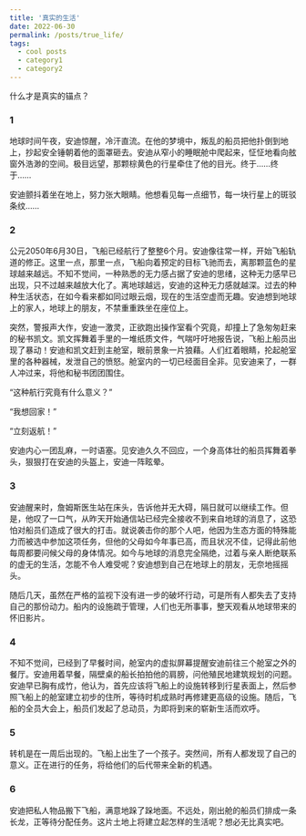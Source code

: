```yaml
---
title: '真实的生活'
date: 2022-06-30
permalink: /posts/true_life/
tags:
  - cool posts
  - category1
  - category2
---
```

什么才是真实的锚点？

### 1

地球时间午夜，安迪惊醒，冷汗直流。在他的梦境中，叛乱的船员把他扑倒到地上，抄起安全锤朝着他的面罩砸去。安迪从窄小的睡眠舱中爬起来，怔怔地看向舷窗外浩渺的空间。极目远望，那颗棕黄色的行星牵住了他的目光。终于……终于……

安迪颤抖着坐在地上，努力张大眼睛。他想看见每一点细节，每一块行星上的斑驳条纹……

### 2

公元2050年6月30日，飞船已经航行了整整6个月。安迪像往常一样，开始飞船轨道的修正。这里一点，那里一点，飞船向着预定的目标飞驰而去，离那颗蓝色的星球越来越远。不知不觉间，一种熟悉的无力感占据了安迪的思绪，这种无力感早已出现，只不过越来越放大化了。离地球越远，安迪的这种无力感就越深。过去的种种生活状态，在如今看来都如同过眼云烟，现在的生活空虚而无趣。安迪想到地球上的家人，地球上的朋友，不禁重重跌坐在座位上。

突然，警报声大作，安迪一激灵，正欲跑出操作室看个究竟，却撞上了急匆匆赶来的秘书凯文。凯文挥舞着手里的一堆纸质文件，气喘吁吁地报告说，飞船上船员出现了暴动！安迪和凯文赶到主舱室，眼前景象一片狼藉。人们红着眼睛，抡起舱室里的各种器械，发泄自己的愤怒。舱室内的一切已经面目全非。见安迪来了，一群人冲过来，将他和秘书团团围住。

“这种航行究竟有什么意义？”

“我想回家！”

“立刻返航！”

安迪内心一团乱麻，一时语塞。见安迪久久不回应，一个身高体壮的船员挥舞着拳头，狠狠打在安迪的头盔上，安迪一阵眩晕。

### 3

安迪醒来时，詹姆斯医生站在床头，告诉他并无大碍，隔日就可以继续工作。但是，他叹了一口气，从昨天开始通信站已经完全接收不到来自地球的消息了，这恐怕对船员们造成了很大的打击。就说袭击你的那个人吧，他因为生态方面的特殊能力而被选中参加这项任务，但他的父母如今年事已高，而且状况不佳，记得此前他每周都要问候父母的身体情况。如今与地球的消息完全隔绝，过着与亲人断绝联系的虚无的生活，怎能不令人难受呢？安迪想到自己在地球上的朋友，无奈地摇摇头。

随后几天，虽然在严格的监视下没有进一步的破坏行动，可是所有人都失去了支持自己的那份动力。船内的设施疏于管理，人们也无所事事，整天观看从地球带来的怀旧影片。

### 4

不知不觉间，已经到了早餐时间，舱室内的虚拟屏幕提醒安迪前往三个舱室之外的餐厅。安迪用着早餐，隔壁桌的船长拍拍他的肩膀，问他殖民地建筑规划的问题。安迪早已胸有成竹，他认为，首先应该将飞船上的设施转移到行星表面上，然后参照飞船上的舱室建立初步的住所，等待时机成熟时再修建更高级的设施。随后，飞船的全员大会上，船员们发起了总动员，为即将到来的崭新生活而欢呼。

### 5

转机是在一周后出现的。飞船上出生了一个孩子。突然间，所有人都发现了自己的意义。正在进行的任务，将给他们的后代带来全新的机遇。

### 6

安迪把私人物品搬下飞船，满意地跺了跺地面。不远处，刚出舱的船员们排成一条长龙，正等待分配任务。这片土地上将建立起怎样的生活呢？想必无比真实吧。

